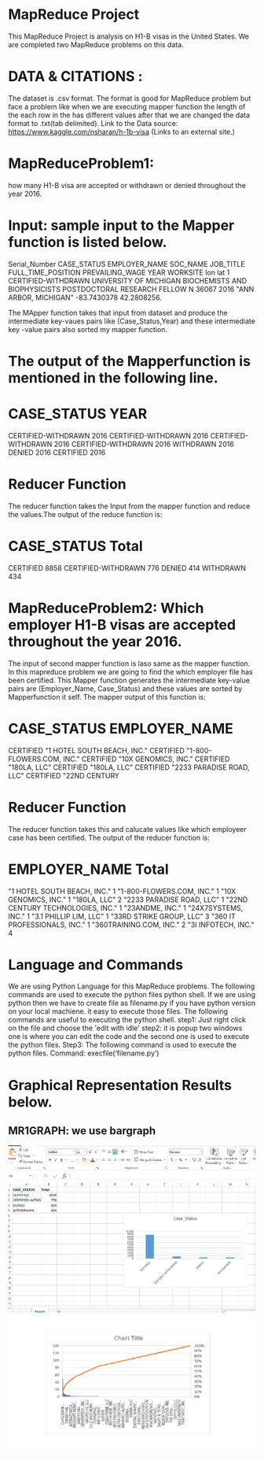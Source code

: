 
# MapReduce Project
This MapReduce Project is analysis on H1-B visas in the United States. We are completed two MapReduce problems on this data.
# DATA & CITATIONS :
The dataset is .csv format. The format is good for MapReduce problem but face a problem like when we are executing mapper function the length of the each row in the has different values after that we are changed the data format to .txt(tab delimited). 
Link to the Data source: https://www.kaggle.com/nsharan/h-1b-visa (Links to an external site.)

# MapReduceProblem1: 
how many H1-B visa are accepted or withdrawn or denied throughout the year 2016.
# Input: sample input to the Mapper function is listed below.
Serial_Number	CASE_STATUS	EMPLOYER_NAME	SOC_NAME	JOB_TITLE	FULL_TIME_POSITION	PREVAILING_WAGE	YEAR	WORKSITE	lon	lat
1	CERTIFIED-WITHDRAWN	UNIVERSITY OF MICHIGAN	BIOCHEMISTS AND BIOPHYSICISTS	POSTDOCTORAL RESEARCH FELLOW	N	36067	2016	"ANN ARBOR, MICHIGAN"	-83.7430378	42.2808256.


The MApper function takes that input from dataset and produce the intermediate key-vaues pairs like (Case_Status,Year) and these intermediate key -value pairs also sorted my mapper function.



# The output of the Mapperfunction is mentioned in the following line.

# CASE_STATUS	YEAR
CERTIFIED-WITHDRAWN	                                       2016
CERTIFIED-WITHDRAWN	                                       2016 
CERTIFIED-WITHDRAWN	                                       2016
CERTIFIED-WITHDRAWN                                       	2016
WITHDRAWN	                                                 2016
DENIED	                                                    2016
CERTIFIED	                                                 2016

# Reducer Function
 The reducer function takes the Input from the mapper function and reduce the values.The output of the reduce function is:
# CASE_STATUS	Total
CERTIFIED	8858
CERTIFIED-WITHDRAWN	776
DENIED	414
WITHDRAWN	434

# MapReduceProblem2: Which employer H1-B visas are accepted throughout the year 2016.
The input of second mapper function is laso same as the mapper function. In this mapreduce problem we are going to find the which employer file has been certified. This Mapper function generates the intermediate key-value pairs are (Employer_Name, Case_Status) and these values are sorted by Mapperfunction it self.
The mapper output of this function is:
# CASE_STATUS	EMPLOYER_NAME
CERTIFIED	"1 HOTEL SOUTH BEACH, INC."
CERTIFIED	"1-800-FLOWERS.COM, INC."
CERTIFIED	"10X GENOMICS, INC."
CERTIFIED	"180LA, LLC"
CERTIFIED	"180LA, LLC"
CERTIFIED	"2233 PARADISE ROAD, LLC"
CERTIFIED	"22ND CENTURY 
# Reducer Function
The reducer function takes this and calucate values like which employeer case has been certified. The output of the reducer function is:
# EMPLOYER_NAME	Total
"1 HOTEL SOUTH BEACH, INC."	1
"1-800-FLOWERS.COM, INC."	1
"10X GENOMICS, INC."	1
"180LA, LLC"	2
"2233 PARADISE ROAD, LLC"	1
"22ND CENTURY TECHNOLOGIES, INC."	1
"23ANDME, INC."	1
"24X7SYSTEMS, INC."	1
"3.1 PHILLIP LIM, LLC"	1
"33RD STRIKE GROUP, LLC"	3
"360 IT PROFESSIONALS, INC."	1
"360TRAINING.COM, INC."	2
"3I INFOTECH, INC."	4

# Language and Commands
We are using Python Language for this MapReduce problems. The following commands are used to execute the python files python shell.
If we are using python then we have to create file as filename.py
if you have python version on your local machiene. it easy to execute those files.
The following commands are  useful to executing the python shell.
 step1: Just right click on the file and choose the 'edit with idle'
 step2: it is popup two windows 
 one is where you can edit the code and the second one is used to execute the python files.
Step3: The following command is used to execute the python files.
Command: execfile(‘filename.py’) 
# Graphical Representation Results below.

MR1GRAPH: we use bargraph 
-----------------------------------------------------------------------------------
![Alt Map Reduce Problem 01](https://github.com/RaghavaChowdary/P11/blob/master/MAPREDUCE1.PNG?raw=true "MR1")
![Alt Map Reduce Problem 02](https://github.com/RaghavaChowdary/P11/blob/master/reduceroutput.png?raw=true "MR1")










